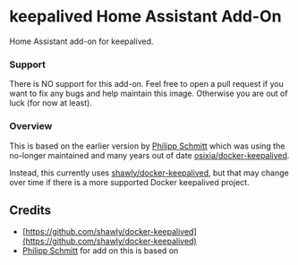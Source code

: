 # keepalived Home Assistant Add-On

Home Assistant add-on for keepalived.

### Support

There is NO support for this add-on. Feel free to open a pull request if you want to fix any bugs and help maintain this image. Otherwise you are out of luck (for now at least).

### Overview

This is based on the earlier version by [Philipp Schmitt](https://github.com/pschmitt/home-assistant-addons) which was using the no-longer maintained and many years out of date [osixia/docker-keepalived](https://github.com/osixia/docker-keepalived).

Instead, this currently uses [shawly/docker-keepalived](https://github.com/shawly/docker-keepalived), but that may change over time if there is a more supported Docker keepalived project.


## Credits

* [https://github.com/shawly/docker-keepalived](https://github.com/shawly/docker-keepalived)
* [Philipp Schmitt](https://github.com/pschmitt/home-assistant-addons) for add on this is based on
